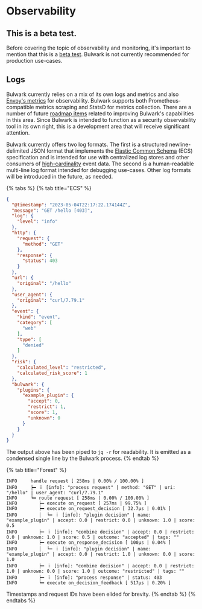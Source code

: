 # Observability

## This is a beta test.

Before covering the topic of observability and monitoring, it's important to mention that this is a [beta test](../#this-is-a-beta-test.). Bulwark is not currently recommended for production use-cases.

## Logs

Bulwark currently relies on a mix of its own logs and metrics and also [Envoy's metrics](https://www.envoyproxy.io/docs/envoy/latest/configuration/http/http\_conn\_man/stats) for observability. Bulwark supports both Prometheus-compatible metrics scraping and StatsD for metrics collection. There are a number of future [roadmap items](../contributing/roadmap.md) related to improving Bulwark's capabilities in this area. Since Bulwark is intended to function as a security observability tool in its own right, this is a development area that will receive significant attention.

Bulwark currently offers two log formats. The first is a structured newline-delimited JSON format that implements the [Elastic Common Schema](https://www.elastic.co/guide/en/ecs/current/ecs-reference.html) (ECS) specification and is intended for use with centralized log stores and other consumers of [high-cardinality](https://www.cncf.io/blog/2022/05/23/what-is-high-cardinality/) event data. The second is a human-readable multi-line log format intended for debugging use-cases. Other log formats will be introduced in the future, as needed.

{% tabs %}
{% tab title="ECS" %}
```json
{
  "@timestamp": "2023-05-04T22:17:22.174144Z",
  "message": "GET /hello [403]",
  "log": {
    "level": "info"
  },
  "http": {
    "request": {
      "method": "GET"
    },
    "response": {
      "status": 403
    }
  },
  "url": {
    "original": "/hello"
  },
  "user_agent": {
    "original": "curl/7.79.1"
  },
  "event": {
    "kind": "event",
    "category": [
      "web"
    ],
    "type": [
      "denied"
    ]
  },
  "risk": {
    "calculated_level": "restricted",
    "calculated_risk_score": 1
  },
  "bulwark": {
    "plugins": {
      "example_plugin": {
        "accept": 0,
        "restrict": 1,
        "score": 1,
        "unknown": 0
      }
    }
  }
}
```

The output above has been piped to `jq -r` for readability. It is emitted as a condensed single line by the Bulwark process.
{% endtab %}

{% tab title="Forest" %}
```
INFO     handle request [ 258ms | 0.00% / 100.00% ]
INFO     ┝━ ｉ [info]: "process request" | method: "GET" | uri: "/hello" | user_agent: "curl/7.79.1"
INFO     ┕━ route request [ 258ms | 0.00% / 100.00% ]
INFO        ┝━ execute on_request [ 257ms | 99.75% ]
INFO        ┝━ execute on_request_decision [ 32.7µs | 0.01% ]
INFO        │  ┕━ ｉ [info]: "plugin decision" | name: "example_plugin" | accept: 0.0 | restrict: 0.0 | unknown: 1.0 | score: 0.5
INFO        ┝━ ｉ [info]: "combine decision" | accept: 0.0 | restrict: 0.0 | unknown: 1.0 | score: 0.5 | outcome: "accepted" | tags: ""
INFO        ┝━ execute on_response_decision [ 100µs | 0.04% ]
INFO        │  ┕━ ｉ [info]: "plugin decision" | name: "example_plugin" | accept: 0.0 | restrict: 1.0 | unknown: 0.0 | score: 1.0
INFO        ┝━ ｉ [info]: "combine decision" | accept: 0.0 | restrict: 1.0 | unknown: 0.0 | score: 1.0 | outcome: "restricted" | tags: ""
INFO        ┝━ ｉ [info]: "process response" | status: 403
INFO        ┕━ execute on_decision_feedback [ 517µs | 0.20% ]
```

Timestamps and request IDs have been elided for brevity.
{% endtab %}
{% endtabs %}
